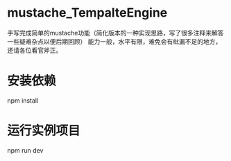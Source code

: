 # mustache_TempalteEngine
手写完成简单的mustache功能（简化版本的一种实现思路，写了很多注释来解答一些疑难杂点以便后期回顾）
能力一般，水平有限，难免会有纰漏不足的地方，还请各位看官斧正。
# 安装依赖
npm install
# 运行实例项目
npm run dev
